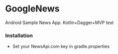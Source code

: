 # GoogleNews
Android Sample News App. Kotlin+Dagger+MVP test

### Installation
 - Set your NewsApi.com key in gradle.properties
